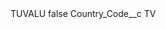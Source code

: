 <?xml version="1.0" encoding="UTF-8"?>
<CustomMetadata xmlns="http://soap.sforce.com/2006/04/metadata" xmlns:xsi="http://www.w3.org/2001/XMLSchema-instance" xmlns:xsd="http://www.w3.org/2001/XMLSchema">
    <label>TUVALU</label>
    <protected>false</protected>
    <values>
        <field>Country_Code__c</field>
        <value xsi:type="xsd:string">TV</value>
    </values>
</CustomMetadata>
